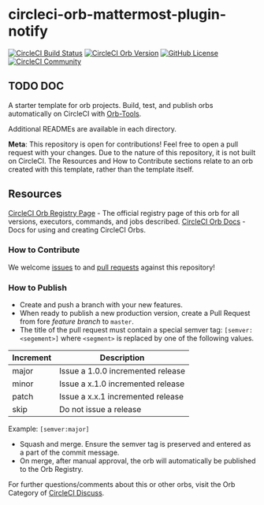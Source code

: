 # circleci-orb-mattermost-plugin-notify

[![CircleCI Build Status](https://circleci.com/gh/nathanaelhoun/circleci-orb-mattermost-plugin-notify.svg?style=shield "CircleCI Build Status")](https://circleci.com/gh/nathanaelhoun/circleci-orb-mattermost-plugin-notify) [![CircleCI Orb Version](https://img.shields.io/badge/endpoint.svg?url=https://badges.circleci.io/orb/nathanaelhoun/mattermost-plugin-notify)](https://circleci.com/orbs/registry/orb/nathanaelhoun/mattermost-plugin-notify) [![GitHub License](https://img.shields.io/badge/license-MIT-lightgrey.svg)](https://raw.githubusercontent.com/nathanaelhoun/circleci-orb-mattermost-plugin-notify/master/LICENSE) [![CircleCI Community](https://img.shields.io/badge/community-CircleCI%20Discuss-343434.svg)](https://discuss.circleci.com/c/ecosystem/orbs)

## TODO DOC

A starter template for orb projects. Build, test, and publish orbs automatically on CircleCI with [Orb-Tools](https://circleci.com/orbs/registry/orb/circleci/orb-tools).

Additional READMEs are available in each directory.

**Meta**: This repository is open for contributions! Feel free to open a pull request with your changes. Due to the nature of this repository, it is not built on CircleCI. The Resources and How to Contribute sections relate to an orb created with this template, rather than the template itself.

## Resources

[CircleCI Orb Registry Page](https://circleci.com/orbs/registry/orb/nathanaelhoun/mattermost-plugin-notify) - The official registry page of this orb for all versions, executors, commands, and jobs described.
[CircleCI Orb Docs](https://circleci.com/docs/2.0/orb-intro/#section=configuration) - Docs for using and creating CircleCI Orbs.

### How to Contribute

We welcome [issues](https://github.com/nathanaelhoun/circleci-orb-mattermost-plugin-notify/issues) to and [pull requests](https://github.com/nathanaelhoun/circleci-orb-mattermost-plugin-notify/pulls) against this repository!

### How to Publish

- Create and push a branch with your new features.
- When ready to publish a new production version, create a Pull Request from fore _feature branch_ to `master`.
- The title of the pull request must contain a special semver tag: `[semver:<segement>]` where `<segment>` is replaced by one of the following values.

| Increment | Description                       |
| --------- | --------------------------------- |
| major     | Issue a 1.0.0 incremented release |
| minor     | Issue a x.1.0 incremented release |
| patch     | Issue a x.x.1 incremented release |
| skip      | Do not issue a release            |

Example: `[semver:major]`

- Squash and merge. Ensure the semver tag is preserved and entered as a part of the commit message.
- On merge, after manual approval, the orb will automatically be published to the Orb Registry.

For further questions/comments about this or other orbs, visit the Orb Category of [CircleCI Discuss](https://discuss.circleci.com/c/orbs).
